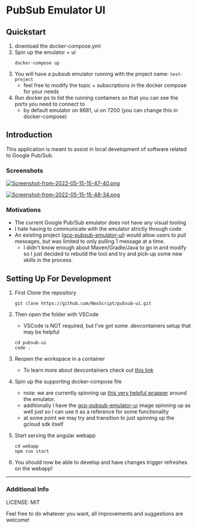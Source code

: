 # PubSub Emulator UI

## Quickstart

1. download the docker-compose.yml
2. Spin up the emulator + ui
    ```
    docker-compose up
    ```
3. You will have a pubsub emulator running with the project name: `test-project`
    - feel free to modify the topic + subscriptions in the docker compose for your needs
4. Run docker ps to list the running containers so that you can see the ports you need to connect to
    - by default emulator on 8681, ui on 7200 (you can change this in docker-compose)


## Introduction
This application is meant to assist in local development of software related to Google Pub/Sub.

### Screenshots
[![Screenshot-from-2022-05-15-15-47-40.png](https://i.postimg.cc/Fzy9cv7Q/Screenshot-from-2022-05-15-15-47-40.png)](https://postimg.cc/wRB88SXW)

[![Screenshot-from-2022-05-15-15-48-34.png](https://i.postimg.cc/2jhjgQTX/Screenshot-from-2022-05-15-15-48-34.png)](https://postimg.cc/CdMVqf3j)

### Motivations
 - The current Google Pub/Sub emulator does not have any visual tooling
 - I hate having to communicate with the emulator strictly through code
 - An existing project ([gcp-pubsub-emulator-ui](https://github.com/echocode-io/gcp-pubsub-emulator-ui)) would allow users to pull messages, but was limited to only pulling 1 message at a time.
   - I didn't know enough about Maven/Gradle/Java to go in and modify so I just decided to rebuild the tool and try and pick-up some new skills in the process.

## Setting Up For Development

1. First Clone the repository
    ```
    git clone https://github.com/NeoScript/pubsub-ui.git
    ```
2. Then open the folder with VSCode
    - VSCode is NOT required, but I've got some .devcontainers setup that may be helpful
    ```
    cd pubsub-ui
    code .
    ```
3. Reopen the workspace in a container
    - To learn more about devcontainers check out [this link](https://code.visualstudio.com/docs/remote/containers)
4. Spin up the supporting docker-compose file
    - note: we are currently spinning up [this very helpful wrapper](https://github.com/marcelcorso/gcloud-pubsub-emulator) around the emulator.
    - additionally I have the [gcp-pubsub-emulator-ui](https://github.com/echocode-io/gcp-pubsub-emulator-ui) image spinning up as well just so I can use it as a reference for some functionality
    - at some point we may try and transition to just spinning up the gcloud sdk itself

5. Start serving the angular webapp
    ```
    cd webapp
    npm run start
    ```
6. You should now be able to develop and have changes trigger refreshes on the webapp!

---
### Additional Info
LICENSE: MIT

Feel free to do whatever you want, all improvements and suggestions are welcome!